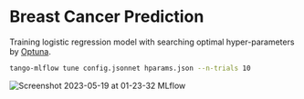 # Breast Cancer Prediction

Training logistic regression model with searching optimal hyper-parameters by [Optuna](https://optuna.org/).

```bash
tango-mlflow tune config.jsonnet hparams.json --n-trials 10
```

![Screenshot 2023-05-19 at 01-23-32 MLflow](https://github.com/altescy/tango-mlflow/assets/16734471/7ea7d6a9-b830-4d38-a788-363160ec6940)
